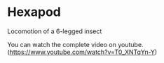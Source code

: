 # Hexapod
Locomotion of a 6-legged insect

You can watch the complete video on youtube.(https://www.youtube.com/watch?v=T0_XNTqYn-Y) 